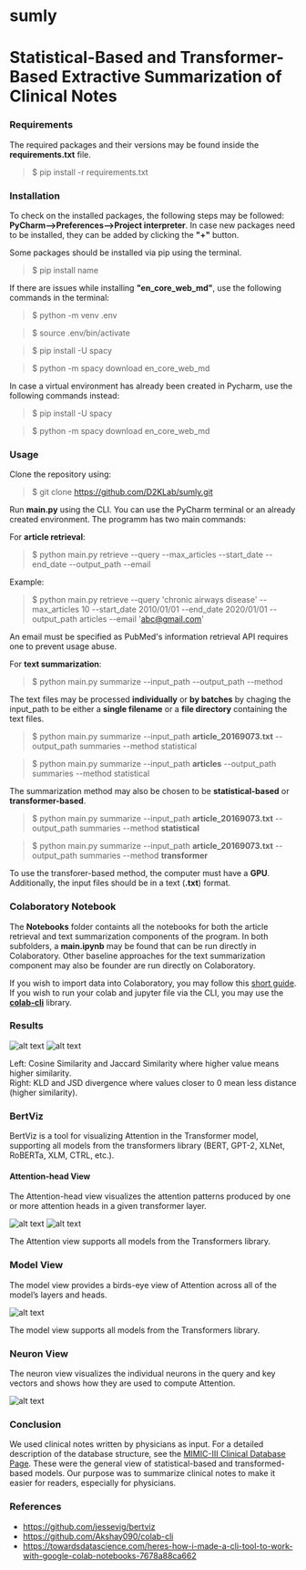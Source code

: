 # sumly


# Statistical-Based and Transformer-Based Extractive Summarization of Clinical Notes
              

### Requirements 
The required packages and their versions may be found inside the **requirements.txt** file.

> $ pip install -r requirements.txt


### Installation

To check on the installed packages, the following steps may be followed: **PyCharm-->Preferences-->Project interpreter**. In case new packages need to be installed, they can be added by clicking the **"+"** button.

Some packages should be installed via pip using the terminal.

> $ pip install name

If there are issues while installing  **"en_core_web_md"**, use the following commands in the terminal:

> $ python -m venv .env

> $ source .env/bin/activate

> $ pip install -U spacy

> $ python -m spacy download en_core_web_md

In case a virtual environment has already been created in Pycharm, use the following commands instead:

> $ pip install -U spacy

> $ python -m spacy download en_core_web_md


### Usage

Clone the repository using:

> $ git clone https://github.com/D2KLab/sumly.git

Run **main.py** using the CLI. You can use the PyCharm terminal or an already created environment. The programm has two main commands:

For **article retrieval**:

> $ python main.py retrieve --query --max_articles --start_date --end_date --output_path --email

Example:

> $ python main.py retrieve --query 'chronic airways disease' --max_articles 10 --start_date 2010/01/01 --end_date 2020/01/01 --output_path articles --email 'abc@gmail.com'

An email must be specified as PubMed's information retrieval API requires one to prevent usage abuse.

For **text summarization**:

> $ python main.py summarize --input_path --output_path --method

The text files may be processed **individually** or **by batches** by chaging the input_path to be either a **single filename** or a **file directory** containing the text files.

> $ python main.py summarize --input_path **article_20169073.txt** --output_path summaries --method statistical

> $ python main.py summarize --input_path **articles** --output_path summaries --method statistical

The summarization method may also be chosen to be **statistical-based** or **transformer-based**.

> $ python main.py summarize --input_path **article_20169073.txt** --output_path summaries --method **statistical**

> $ python main.py summarize --input_path **article_20169073.txt** --output_path summaries --method **transformer**

To use the transforer-based method, the computer must have a **GPU**. Additionally, the input files should be in a text (**.txt**) format. 


### Colaboratory Notebook

The **Notebooks** folder containts all the notebooks for both the article retrieval and text summarization components of the program. In both subfolders, a **main.ipynb** may be found that can be run directly in Colaboratory. Other baseline approaches for the text summarization component may also be founder are run directly on Colaboratory.

If you wish to import data into Colaboratory, you may follow this [short guide](https://medium.com/@rizvansaatov94/how-to-import-data-to-google-colab-for-the-beginner-6a311f051279). If you wish to run your colab and jupyter file via the CLI, you may use the [**colab-cli**](https://github.com/Akshay090/colab-cli) library.


### Results

![alt text](https://github.com/D2KLab/sumly/blob/main/Images/Cos.png) ![alt text](https://github.com/D2KLab/sumly/blob/master/Images/klandjs.png)

Left: Cosine Similarity and Jaccard Similarity where higher value means higher similarity.<br />
Right: KLD and JSD divergence where values closer to 0 mean less distance (higher similarity).


### BertViz

BertViz is a tool for visualizing Attention in the Transformer model, supporting all models from the transformers library (BERT, GPT-2, XLNet, RoBERTa, XLM, CTRL, etc.).


#### Attention-head View
The Attention-head view visualizes the attention patterns produced by one or more attention heads in a given transformer layer.

![alt text](https://github.com/D2KLab/sumly/blob/master/Images/head_thumbnail_left.png) 
![alt text](https://github.com/D2KLab/sumly/blob/master/Images/head_thumbnail_right.gif) 

The Attention view supports all models from the Transformers library.


### Model View

The model view provides a birds-eye view of Attention across all of the model’s layers and heads.

![alt text](https://github.com/D2KLab/sumly/blob/master/Images/model_thumbnail.jpg) 

The model view supports all models from the Transformers library.


### Neuron View

The neuron view visualizes the individual neurons in the query and key vectors and shows how they are used to compute Attention.

![alt text](https://github.com/D2KLab/sumly/blob/master/Images/neuron_thumbnail.png)


### Conclusion

We used clinical notes written by physicians as input. For a detailed description of the database structure, see the [MIMIC-III Clinical Database Page](https://physionet.org/content/mimiciii-demo/1.4/). These were the general view of statistical-based and transformed-based models. Our purpose was to summarize clinical notes to make it easier for readers, especially for physicians.


### References

- https://github.com/jessevig/bertviz
- https://github.com/Akshay090/colab-cli
- https://towardsdatascience.com/heres-how-i-made-a-cli-tool-to-work-with-google-colab-notebooks-7678a88ca662

